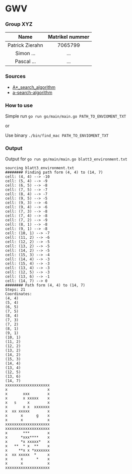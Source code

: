 # GWV

### Group XYZ

| Name | Matrikel nummer |
| :---: | :-------------: |
|Patrick Zierahn | 7065799 |
|Simon ... | ... |
|Pascal ... | ... |

### Sources

* [A*_search_algorithm](https://en.wikipedia.org/wiki/A*_search_algorithm)
* [a-search-algorithm](https://www.geeksforgeeks.org/a-search-algorithm/)

### How to use

Simple run ```go run go/main/main.go PATH_TO_ENVIOMENT_TXT```

or

Use binary ```./bin/find_mac PATH_TO_ENVIOMENT_TXT```

### Output

Output for ```go run go/main/main.go blatt3_environment.txt```

```
sourcing blatt3_environment.txt
######## Finding path form (4, 4) to (14, 7)
cell: (4, 4) --> -10
cell: (5, 4) --> -9
cell: (6, 5) --> -8
cell: (7, 5) --> -7
cell: (8, 4) --> -7
cell: (9, 5) --> -5
cell: (9, 3) --> -6
cell: (9, 4) --> -6
cell: (7, 3) --> -8
cell: (7, 4) --> -8
cell: (7, 2) --> -9
cell: (8, 1) --> -8
cell: (9, 1) --> -8
cell: (10, 1) --> -7
cell: (11, 2) --> -6
cell: (12, 2) --> -5
cell: (13, 2) --> -5
cell: (14, 2) --> -5
cell: (15, 3) --> -4
cell: (14, 4) --> -3
cell: (15, 4) --> -3
cell: (13, 4) --> -3
cell: (12, 5) --> -3
cell: (13, 6) --> -1
cell: (14, 7) --> 0
######## Path form (4, 4) to (14, 7)
Steps: 21
Coordinates:
(4, 4)
(5, 4)
(6, 5)
(7, 5)
(8, 4)
(7, 3)
(7, 2)
(8, 1)
(9, 1)
(10, 1)
(11, 2)
(12, 2)
(13, 2)
(14, 2)
(15, 3)
(14, 4)
(13, 4)
(12, 5)
(13, 6)
(14, 7)
xxxxxxxxxxxxxxxxxxxx
x                  x
x       xxx        x
x       x xxxxx    x
x   s     x        x
x       x x  xxxxxxx
x  xx xxxxx        x
x      x      g    x
x      x           x
xxxxxxxxxxxxxxxxxxxx
xxxxxxxxxxxxxxxxxxxx
x       ***        x
x      *xxx****    x
x      *x xxxxx*   x
x   **  * x  **    x
x     **x x *xxxxxxx
x  xx xxxxx  *     x
x      x      *    x
x      x           x
xxxxxxxxxxxxxxxxxxxx
```